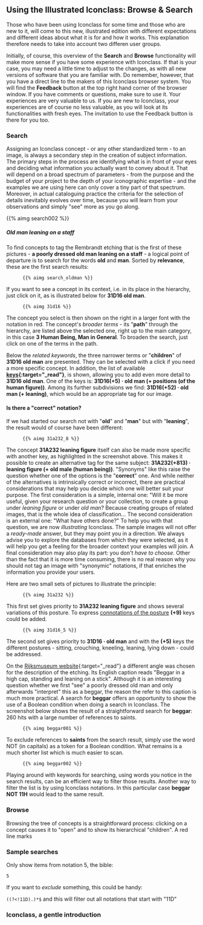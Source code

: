 ## Using the Illustrated Iconclass: Browse & Search  

Those who have been using Iconclass for some time and those who are new to it, will come to this new, illustrated edition with different expectations and different ideas about what it is for and how it works. This explanation therefore needs to take into account two differen user groups.

Initially, of course, this overview of the __Search__ and __Browse__ functionality will make more sense if you have some experience with Iconclass. If that is your case, you may need a little time to adjust to the changes, as with all new versions of software that you are familiar with. Do remember, however, that you have a direct line to the makers of this Iconclass browser system. You will find the __Feedback__ button at the top right hand corner of the browser window. If you have comments or questions, make sure to use it. Your experiences are very valuable to us. If you are new to Iconclass, your experiences are of course no less valuable, as you will look at its functionalities with fresh eyes. The invitation to use the Feedback button is there for you too.


### Search
Assigning an Iconclass concept - or any other standardized term - to an image, is always a secondary step in the creation of subject information. The primary steps in the process are identifying what is in front of your eyes and deciding what information you actually want to convey about it. That will depend on a broad spectrum of parameters - from the purpose and the budget of your project to the depth of your iconographic expertise - and the examples we are using here can only cover a tiny part of that spectrum. Moreover, in actual cataloguing practice the criteria for the selection of details inevitably evolves over time, because you will learn from your observations and simply "see" more as you go along.

{{% aimg search002 %}}

##### Old man leaning on a staff

To find concepts to tag the Rembrandt etching that is the first of these pictures - __a poorly dressed old man leaning on a staff__ - a logical point of departure is to search for the words __old__ and __man__. Sorted by __relevance__, these are the first search results: 

          {{% aimg search_oldman %}} 

If you want to see a concept in its context, i.e. in its place in the hierarchy, just click on it, as is illustrated below for __31D16 old man__.

          {{% aimg 31d16 %}}

The concept you select is then shown on the right in a larger font with the notation in red. The concept's _broader terms_ - its "__path__" through the hierarchy, are listed above the selected one, right up to the main category, in this case __3 Human Being, Man in General__. To broaden the search, just click on one of the terms in the path.

Below the _related keywords_, the three narrower terms or "__children__" of __31D16 old man__ are presented. They can be selected with a click if you need a more specific concept.
In addition, the list of available __[keys](basics#keys){:target="_read"}__, is shown, allowing you to add even more detail to  __31D16 old man__.
One of the keys is: __31D16(+5) · old man (+ positions (of the human figure))__. Among its further subdivisions we find: __31D16(+52) · old man (+ leaning)__, which would be an appropriate tag for our image.


#### Is there a "correct" notation?
If we had started our search not with "__old__" and "__man__" but with "__leaning__", the result would of course have been different:

          {{% aimg 31a232_8 %}} 

The concept __31A232 leaning figure__ itself can also be made more specific with another key, as highlighted in the screenshot above. This makes it possible to create an alternative tag for the same subject:
__31A232(+813) · leaning figure (+ old male (human being))__.
"Synonyms" like this raise the question whether one of the options is the "__correct__" one. And while neither of the alternatives is intrinsically correct or incorrect, there are practical considerations that may help you decide which one will better suit your purpose.
The first consideration is a simple, internal one: "Will it be more useful, given your research question or your collection, to create a group under _leaning figure_  or under _old man_? Because creating groups of related images, that is the whole idea of classification...
The second consideration is an external one: "What have others done?" To help you with that question, we are now _illustrating_ Iconclass. The sample images will not offer a _ready-made_ answer, but they may point you in a direction. We always advise you to explore the databases from which they were selected, as it will help you get a feeling for the broader context your examples will join.
A final consideration may also play its part: you don't _have to choose_. Other than the fact that it is more time consuming, there is no real reason why you should not tag an image with "synonymic" notations, if that enriches the information you provide your users.

Here are two small sets of pictures to illustrate the principle:

          {{% aimg 31a232 %}} 
       
This first set gives priority to __31A232 leaning figure__ and shows several variations of this posture. To express [connotations of the posture](/en/31A232(+9)) __(+9)__ keys could be added.

          {{% aimg 31d16_5 %}} 

The second set gives priority to  __31D16 · old man__ and with the __(+5)__ keys the different postures - sitting, crouching, kneeling, leaning, lying down - could be addressed.

On the [Rijksmuseum website](https://www.rijksmuseum.nl/collectie/RP-P-OB-245){:target="_read"} a different angle was chosen for the description of the etching. Its English caption reads "Beggar in a high cap, standing and leaning on a stick". Although it is an interesting question whether we first "see" a poorly dressed old man and only afterwards "interpret" this as a beggar, the reason the refer to this caption is much more practical. A search for __beggar__ offers an opportunity to show the use of a Boolean condition when doing a search in Iconclass.
The screenshot below shows the result of a straightforward search for __beggar__: 260 hits with a large number of references to saints.

          {{% aimg beggar001 %}} 

To exclude references to __saints__ from the search result, simply use the word NOT (in capitals) as a token for a Boolean condition. What remains is a much shorter list which is much easier to scan.

          {{% aimg beggar002 %}} 

Playing around with keywords for searching, using words you notice in the search results, can be an efficient way to filter those results. Another way to filter the list is by using Iconclass notations. In this particular case __beggar NOT 11H__ would lead to the same result.

### Browse

Browsing the tree of concepts is a straightforward process: clicking on a concept causes it to "open" and to show its hierarchical "children". A red line marks 


### Sample searches

Only show items from notation 5, the bible:

`5`

If you want to _exclude_ something, this could be handy:

`((?<!11D).)*$` and this will filter out all notations that start with "11D"

### Iconclass, a gentle introduction
